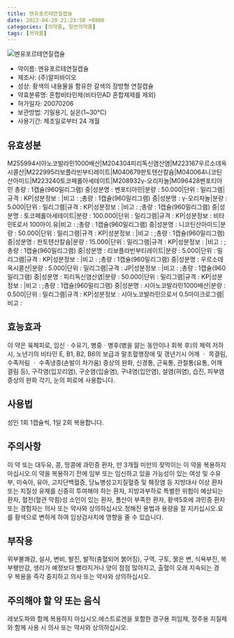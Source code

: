 ```yaml
---
title: 멘유포르테연질캡슐
date: 2022-04-20 21:23:58 +0800
categories: [의약품, 일반의약품]
tags: [의약품]
---
```

![멘유포르테연질캡슐](https://nedrug.mfds.go.kr/pbp/cmn/itemImageDownload/147427863758000048)

- 약이름: 멘유포르테연질캡슐
- 제조사: (주)알피바이오
- 성상: 황색의 내용물을 함유한 갈색의 장방형 연질캡슐
- 약효분류명: 혼합비타민제(비타민AD 혼합제제를 제외)
- 허가일자: 20070206
- 보관방법: 기밀용기, 실온(1~30℃)
- 사용기간: 제조일로부터 24 개월
## 유효성분
M255994시아노코발라민1000배산|M204304피리독신염산염|M223167우르소데옥시콜산|M222995리보플라빈부티레이트|M040679판토텐산칼슘|M040064니코틴산아미드|M223240토코페롤아세테이트|M208932γ-오리자놀|M096428벤포티아민
총량 : 1캡슐(960밀리그램) 중|성분명 : 벤포티아민|분량 : 50.000|단위 : 밀리그램|규격 : KP|성분정보 : |비고 : ;총량 : 1캡슐(960밀리그램) 중|성분명 : γ-오리자놀|분량 : 5.000|단위 : 밀리그램|규격 : KP|성분정보 : |비고 : ;총량 : 1캡슐(960밀리그램) 중|성분명 : 토코페롤아세테이트|분량 : 100.000|단위 : 밀리그램|규격 : KP|성분정보 : 비타민E로서 100아이.유|비고 : ;총량 : 1캡슐(960밀리그램) 중|성분명 : 니코틴산아미드|분량 : 50.000|단위 : 밀리그램|규격 : KP|성분정보 : |비고 : ;총량 : 1캡슐(960밀리그램) 중|성분명 : 판토텐산칼슘|분량 : 15.000|단위 : 밀리그램|규격 : KP|성분정보 : |비고 : ;총량 : 1캡슐(960밀리그램) 중|성분명 : 리보플라빈부티레이트|분량 : 5.000|단위 : 밀리그램|규격 : KP|성분정보 : |비고 : ;총량 : 1캡슐(960밀리그램) 중|성분명 : 우르소데옥시콜산|분량 : 5.000|단위 : 밀리그램|규격 : JP|성분정보 : |비고 : ;총량 : 1캡슐(960밀리그램) 중|성분명 : 피리독신염산염|분량 : 50.000|단위 : 밀리그램|규격 : KP|성분정보 : |비고 : ;총량 : 1캡슐(960밀리그램) 중|성분명 : 시아노코발라민1000배산|분량 : 0.500|단위 : 밀리그램|규격 : KP|성분정보 : 시아노코발라민으로서 0.5마이크로그램|비고 :
## 효능효과
이 약은 육체피로, 임신ㆍ수유기, 병중ㆍ병후(병을 앓는 동안이나 회복 후)의 체력 저하 시, 노년기의 비타민 E, B1, B2, B6의 보급과 말초혈행장애 및 갱년기시 어깨 ㆍ 목결림, 수족저림 ㆍ 수족냉증(손발이 차가움) 증상의 완화, 신경통, 근육통, 관절통(요통, 어깨결림 등), 구각염(입꼬리염), 구순염(입술염), 구내염(입안염), 설염(혀염), 습진, 피부염 증상의 완화 각기, 눈의 피로에 사용합니다.
## 사용법
성인 1회 1캡슐씩, 1일 2회 복용합니다.
## 주의사항
이 약 또는 대두유, 콩, 땅콩에 과민증 환자, 만 3개월 미만의 젖먹이는 이 약을 복용하지 마십시오.이 약을 복용하기 전에 임부 또는 임신하고 있을 가능성이 있는 여성 및 수유부, 미숙아, 유아, 고지단백혈증, 당뇨병성고지질혈증 및 췌장염 등 지방대사 이상 환자 또는 지질성 유제를 신중히 투여해야 하는 환자, 지방과부하로 특별한 위험이 예상되는 환자, 혈전(혈관 막힘)성 소인이 있는 환자, 폴산이 부족한 환자, 황색5호에 과민증 환자 또는 경험자는 의사 또는 약사와 상의하십시오.정해진 용법과 용량을 잘 지키십시오.요를 황색으로 변하게 하여 임상검사치에 영향을 줄 수 있습니다.
## 부작용
위부불쾌감, 설사, 변비, 발진, 발적(충혈되어 붉어짐), 구역, 구토, 묽은 변, 식욕부진, 복부팽만감, 생리가 예정보다 빨라지거나 양이 점점 많아지고, 출혈이 오래 지속되는 경우 복용을 즉각 중지하고 의사 또는 약사와 상의하십시오.
## 주의해야 할 약 또는 음식
레보도파와 함께 복용하지 마십시오.에스트로겐을 포함한 경구용 피임제, 정주용 지질제와 함께 사용 시 의사 또는 약사와 상의하십시오.
